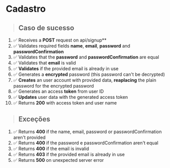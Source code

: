 # Cadastro

> ## Caso de sucesso

1. ✅ Receives a **POST** request on api/signup**
2. ✅ Validates required fields **name**, **email**, **password** and **passwordConfirmation**
3. ✅ Validates that the **password** and **passwordConfirmation** are equal
4. ✅ Validates that **email** is valid
5. ✅ **Validates** if the provided email is already in use
6. ✅ Generates a **encrypted** password (this password can't be decrypted)
7. ✅ **Creates** an user account with provided data, **reaplacing** the plain password for the encrypted password
8. ✅ Generates an access **token** from user ID
9. ✅ **Updates** user data with the generated access token
10. ✅ Returns **200** with access token and user name

> ## Exceções

1. ✅ Returns **400** if the name, email, password or passwordConfirmation aren't provided
2. ✅ Returns **400** if the password e passwordConfirmation aren't equal
3. ✅ Returns **400** if the email is invalid
4. ✅ Returns **403** if the provided email is already in use
5. ✅ Returns **500** on unexpected server error